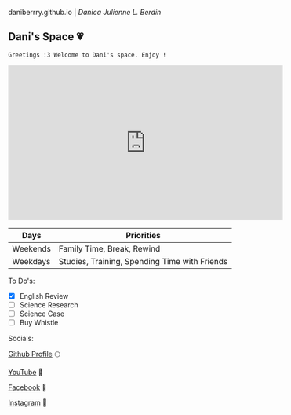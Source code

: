  daniberrry.github.io | *Danica Julienne L. Berdin*

## Dani's Space :heartpulse: ## 

```
Greetings :3 Welcome to Dani's space. Enjoy !
```

<iframe width="560" height="315" src="https://www.youtube.com/embed/tGv7CUutzqU" title="YouTube video player" frameborder="0" allow="accelerometer; autoplay; clipboard-write; encrypted-media; gyroscope; picture-in-picture; web-share" allowfullscreen></iframe>

| Days | Priorities |
| ----------- | ----------- |
| Weekends | Family Time, Break, Rewind |
| Weekdays | Studies, Training, Spending Time with Friends |

To Do's:

- [x] English Review
- [ ] Science Research
- [ ] Science Case
- [ ] Buy Whistle

Socials:

[Github Profile](https://github.com/daniberrry) :full_moon:

[YouTube](https://www.youtube.com/@danicajulienneberdin) :strawberry:

[Facebook](https://www.facebook.com/danica.julienne/) :ocean:

[Instagram](https://www.instagram.com/danica.julienne/) :hibiscus:
